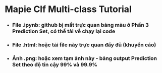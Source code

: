 # Mapie Clf Multi-class Tutorial 
- ### File .ipynb: github bị mất trực quan bảng màu ở Phần 3 Prediction Set, có thể tải về chạy lại code
- ### File .html: hoặc tải file này trực quan đầy đủ (khuyến cáo)
- ### Ảnh .png: hoặc xem tạm ảnh này - bảng output Prediction Set theo độ tin cậy 99% và 99.9%
